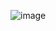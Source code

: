 ![image](https://github.com/printfChins/SmallTree_VORON1.8/assets/53858352/e4f6f453-3bdc-487b-8a2d-df0f89924884)
